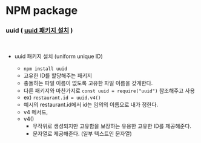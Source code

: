 # NPM package

### uuid ( [uuid 패키지 설치](https://www.npmjs.com/package/uuid) )

<br />

- uuid 패키지 설치 (uniform unique ID)

  - `npm install uuid`
  - 고유한 ID를 할당해주는 패키지
  - 충돌하는 파일 이름이 없도록 고유한 파일 이름을 갖게한다.
  - 다른 패키지와 마찬가지로 `const uuid = require("uuid")` 참조해주고 사용
  - ex) `restaurant.id = uuid.v4()`
  - 예시의 restaurant.id에서 id는 임의의 이름으로 내가 정한다.
  - v4 메서드,
  - v4()
    - 무작위로 생성되지만 고유함을 보장하는 유용한 고유한 ID를 제공해준다.
    - 문자열로 제공해준다. (일부 텍스트인 문자열)
